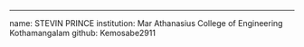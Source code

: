 ---
name: STEVIN PRINCE
institution: Mar Athanasius College of Engineering Kothamangalam
github: Kemosabe2911